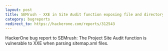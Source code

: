 ```yaml
---
layout: post
title: SEMrush - XXE in Site Audit function exposing file and directory contents
category: bugreports
redirect_to: https://hackerone.com/reports/312543
---
```


HackerOne bug report to SEMrush: The Project Site Audit function is vulnerable to XXE when parsing sitemap.xml files.

